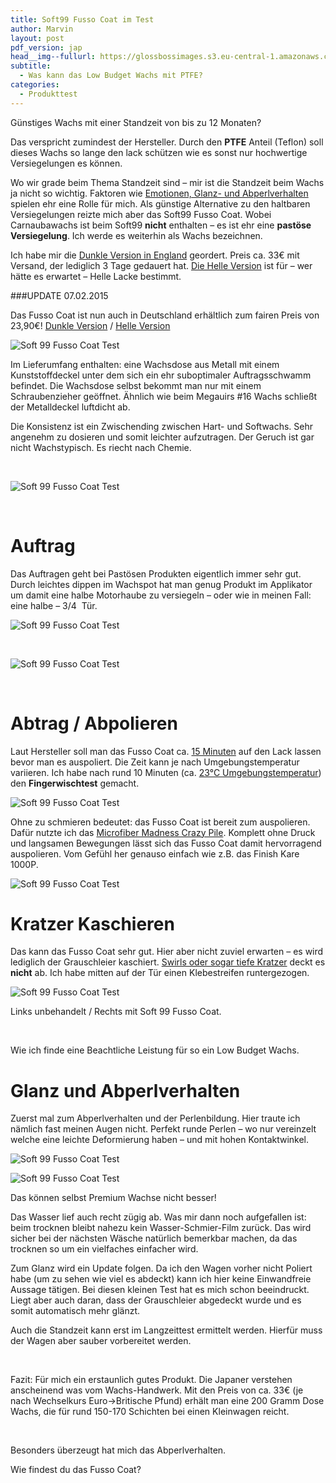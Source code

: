 ```yaml
---
title: Soft99 Fusso Coat im Test
author: Marvin
layout: post
pdf_version: jap
head__img--fullurl: https://glossbossimages.s3.eu-central-1.amazonaws.com/headerimg/fussocoat.jpg
subtitle:
  - Was kann das Low Budget Wachs mit PTFE?
categories:
  - Produkttest
---
```

Günstiges Wachs mit einer Standzeit von bis zu 12 Monaten?

Das verspricht zumindest der Hersteller. Durch den **PTFE** Anteil (Teflon) soll dieses Wachs so lange den lack schützen wie es sonst nur hochwertige Versiegelungen es können.



Wo wir grade beim Thema Standzeit sind &#8211; mir ist die Standzeit beim Wachs ja nicht so wichtig. Faktoren wie <a title="Drei Gründe für ein Carnaubawachs" href="http://glossboss.de/allgemein/drei-gruende-fuer-ein-carnaubawachs/" target="_blank">Emotionen, Glanz- und Abperlverhalten</a> spielen ehr eine Rolle für mich. Als günstige Alternative zu den haltbaren Versiegelungen reizte mich aber das Soft99 Fusso Coat. Wobei Carnaubawachs ist beim Soft99 **nicht** enthalten &#8211; es ist ehr eine **pastöse Versiegelung**. Ich werde es weiterhin als Wachs bezeichnen.

Ich habe mir die <a title="Soft99 Fusso Coat" href="http://nipponshine.com/shop/body-sealant/879/" target="_blank">Dunkle Version in England</a> geordert. Preis ca. 33€ mit Versand, der lediglich 3 Tage gedauert hat. <a href="http://nipponshine.com/shop/body-sealant/fusso-coat-light/" target="_blank">Die Helle Version</a> ist für &#8211; wer hätte es erwartet &#8211; Helle Lacke bestimmt.

###UPDATE 07.02.2015

Das Fusso Coat ist nun auch in Deutschland erhältlich zum fairen Preis von 23,90€!
[Dunkle Version](http://www.autopflege24.net/ap24shop/soft99-fusso-coat-12m-wax-dark.html) / [Helle Version](http://www.autopflege24.net/ap24shop/soft99-fusso-coat-12m-wax-light.html)

![Soft 99 Fusso Coat Test](https://glossbossimages.s3.eu-central-1.amazonaws.com/local/fussocoat/P1020101.jpg)

Im Lieferumfang enthalten: eine Wachsdose aus Metall mit einem Kunststoffdeckel unter dem sich ein ehr suboptimaler Auftragsschwamm befindet. Die Wachsdose selbst bekommt man nur mit einem Schraubenzieher geöffnet. Ähnlich wie beim Megauirs #16 Wachs schließt der Metalldeckel luftdicht ab.

Die Konsistenz ist ein Zwischending zwischen Hart- und Softwachs. Sehr angenehm zu dosieren und somit leichter aufzutragen. Der Geruch ist gar nicht Wachstypisch. Es riecht nach Chemie.

&nbsp;

![Soft 99 Fusso Coat Test](https://glossbossimages.s3.eu-central-1.amazonaws.com/local/fussocoat/P1020103.jpg)

&nbsp;

# Auftrag

Das Auftragen geht bei Pastösen Produkten eigentlich immer sehr gut. Durch leichtes dippen im Wachspot hat man genug Produkt im Applikator um damit eine halbe Motorhaube zu versiegeln &#8211; oder wie in meinen Fall: eine halbe &#8211; 3/4  Tür.

![Soft 99 Fusso Coat Test](https://glossbossimages.s3.eu-central-1.amazonaws.com/local/fussocoat/P1020105.jpg)

&nbsp;

![Soft 99 Fusso Coat Test](https://glossbossimages.s3.eu-central-1.amazonaws.com/local/fussocoat/P1020107.jpg)

&nbsp;

# Abtrag / Abpolieren

Laut Hersteller soll man das Fusso Coat ca. <span style="text-decoration: underline;">15 Minuten</span> auf den Lack lassen bevor man es auspoliert. Die Zeit kann je nach Umgebungstemperatur variieren. Ich habe nach rund 10 Minuten (ca. <span style="text-decoration: underline;">23°C Umgebungstemperatur</span>) den **Fingerwischtest** gemacht.

![Soft 99 Fusso Coat Test](https://glossbossimages.s3.eu-central-1.amazonaws.com/local/fussocoat/P1020109.jpg)

Ohne zu schmieren bedeutet: das Fusso Coat ist bereit zum auspolieren. Dafür nutzte ich das <a title="Im Test: 4 Microfiber Madness Tücher" href="http://glossboss.de/produkttest/im-test-4-microfiber-madness-tuecher/" target="_blank">Microfiber Madness Crazy Pile</a>. Komplett ohne Druck und langsamen Bewegungen lässt sich das Fusso Coat damit hervorragend auspolieren. Vom Gefühl her genauso einfach wie z.B. das Finish Kare 1000P.

![Soft 99 Fusso Coat Test](https://glossbossimages.s3.eu-central-1.amazonaws.com/local/fussocoat/P1020110.jpg)


# Kratzer Kaschieren

Das kann das Fusso Coat sehr gut. Hier aber nicht zuviel erwarten &#8211; es wird lediglich der Grauschleier kaschiert. <a title="Es gibt 3 Arten von Kratzern" href="http://glossboss.de/allgemein/es-gibt-3-arten-von-kratzern-im-lack/" target="_blank">Swirls oder sogar tiefe Kratzer</a> deckt es **nicht** ab. Ich habe mitten auf der Tür einen Klebestreifen runtergezogen.

![Soft 99 Fusso Coat Test](https://glossbossimages.s3.eu-central-1.amazonaws.com/local/fussocoat/P1020111.jpg)

Links unbehandelt / Rechts mit Soft 99 Fusso Coat.

&nbsp;


Wie ich finde eine Beachtliche Leistung für so ein Low Budget Wachs.
 

# Glanz und Abperlverhalten

Zuerst mal zum Abperlverhalten und der Perlenbildung. Hier traute ich nämlich fast meinen Augen nicht. Perfekt runde Perlen &#8211; wo nur vereinzelt welche eine leichte Deformierung haben &#8211; und mit hohen Kontaktwinkel.

![Soft 99 Fusso Coat Test](https://glossbossimages.s3.eu-central-1.amazonaws.com/local/fussocoat/P1020120.jpg)

![Soft 99 Fusso Coat Test](https://glossbossimages.s3.eu-central-1.amazonaws.com/local/fussocoat/P1020124.jpg)

Das können selbst Premium Wachse nicht besser!

Das Wasser lief auch recht zügig ab. Was mir dann noch aufgefallen ist: beim trocknen bleibt nahezu kein Wasser-Schmier-Film zurück. Das wird sicher bei der nächsten Wäsche natürlich bemerkbar machen, da das trocknen so um ein vielfaches einfacher wird.

Zum Glanz wird ein Update folgen. Da ich den Wagen vorher nicht Poliert habe (um zu sehen wie viel es abdeckt) kann ich hier keine Einwandfreie Aussage tätigen. Bei diesen kleinen Test hat es mich schon beeindruckt. Liegt aber auch daran, dass der Grauschleier abgedeckt wurde und es somit automatisch mehr glänzt.

Auch die Standzeit kann erst im Langzeittest ermittelt werden. Hierfür muss der Wagen aber sauber vorbereitet werden.

&nbsp;

Fazit: Für mich ein erstaunlich gutes Produkt. Die Japaner verstehen anscheinend was vom Wachs-Handwerk. Mit den Preis von ca. 33€ (je nach Wechselkurs Euro->Britische Pfund) erhält man eine 200 Gramm Dose Wachs, die für rund 150-170 Schichten bei einen Kleinwagen reicht.

&nbsp;

Besonders überzeugt hat mich das Abperlverhalten.

Wie findest du das Fusso Coat?
